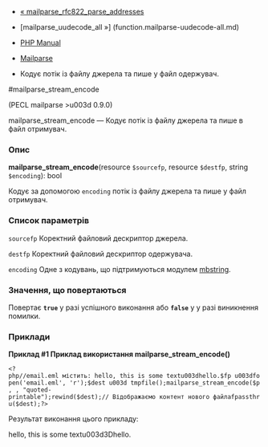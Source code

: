 - [«
mailparse_rfc822_parse_addresses](function.mailparse-rfc822-parse-addresses.md)
- [mailparse_uudecode_all »] (function.mailparse-uudecode-all.md)

- [PHP Manual](index.md)
- [Mailparse](ref.mailparse.md)
- Кодує потік із файлу джерела та пише у файл одержувач.

#mailparse_stream_encode

(PECL mailparse \>u003d 0.9.0)

mailparse_stream_encode — Кодує потік із файлу джерела та пише в
файл отримувач.

### Опис

**mailparse_stream_encode**(resource `$sourcefp`, resource `$destfp`,
string `$encoding`): bool

Кодує за допомогою `encoding` потік із файлу джерела та пише у файл
отримувач.

### Список параметрів

`sourcefp`
Коректний файловий дескриптор джерела.

`destfp`
Коректний файловий дескриптор одержувача.

`encoding`
Одне з кодувань, що підтримуються модулем [mbstring](ref.mbstring.md).

### Значення, що повертаються

Повертає **`true`** у разі успішного виконання або **`false`** у
у разі виникнення помилки.

### Приклади

**Приклад #1 Приклад використання **mailparse_stream_encode()****

` <?php//email.eml містить: hello, this is some textu003dhello.$fp u003dfopen('email.eml', 'r');$dest u003d tmpfile();mailparse_stream_encode($p, , "quoted-printable");rewind($dest);// Відображаємо контент нового файлаfpassthru($dest);?> `

Результат виконання цього прикладу:

hello, this is some textu003d3Dhello.

